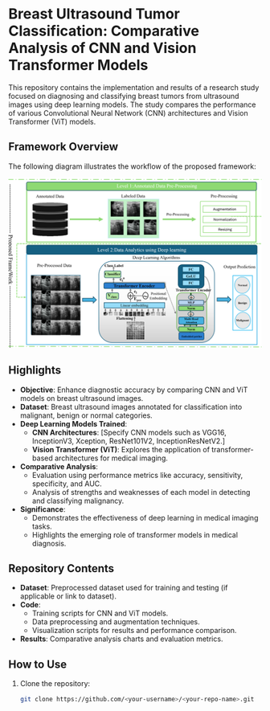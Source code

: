 # Breast Ultrasound Tumor Classification: Comparative Analysis of CNN and Vision Transformer Models

This repository contains the implementation and results of a research study focused on diagnosing and classifying breast tumors from ultrasound images using deep learning models. The study compares the performance of various Convolutional Neural Network (CNN) architectures and Vision Transformer (ViT) models.

## Framework Overview
The following diagram illustrates the workflow of the proposed framework:

![Framework Overview](assets/frameWork_BreastUS.png)

## Highlights
- **Objective**: Enhance diagnostic accuracy by comparing CNN and ViT models on breast ultrasound images.
- **Dataset**: Breast ultrasound images annotated for classification into malignant, benign or normal categories.
- **Deep Learning Models Trained**:
  - **CNN Architectures**: [Specify CNN models such as VGG16, InceptionV3, Xception, ResNet101V2, InceptionResNetV2.]
  - **Vision Transformer (ViT)**: Explores the application of transformer-based architectures for medical imaging.
- **Comparative Analysis**:
  - Evaluation using performance metrics like accuracy, sensitivity, specificity, and AUC.
  - Analysis of strengths and weaknesses of each model in detecting and classifying malignancy.
- **Significance**:
  - Demonstrates the effectiveness of deep learning in medical imaging tasks.
  - Highlights the emerging role of transformer models in medical diagnosis.

## Repository Contents
- **Dataset**: Preprocessed dataset used for training and testing (if applicable or link to dataset).
- **Code**:
  - Training scripts for CNN and ViT models.
  - Data preprocessing and augmentation techniques.
  - Visualization scripts for results and performance comparison.
- **Results**: Comparative analysis charts and evaluation metrics.

## How to Use
1. Clone the repository:
   ```bash
   git clone https://github.com/<your-username>/<your-repo-name>.git
